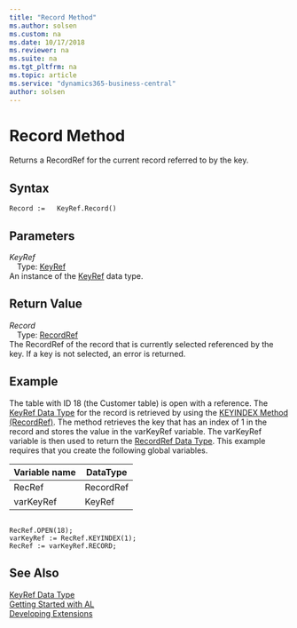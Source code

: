 ```yaml
---
title: "Record Method"
ms.author: solsen
ms.custom: na
ms.date: 10/17/2018
ms.reviewer: na
ms.suite: na
ms.tgt_pltfrm: na
ms.topic: article
ms.service: "dynamics365-business-central"
author: solsen
---
```

[//]: # (START>DO_NOT_EDIT)
[//]: # (IMPORTANT:Do not edit any of the content between here and the END>DO_NOT_EDIT.)
[//]: # (Any modifications should be made in the .xml files in the ModernDev repo.)
# Record Method
Returns a RecordRef for the current record referred to by the key.

## Syntax
```
Record :=   KeyRef.Record()
```

## Parameters
*KeyRef*  
&emsp;Type: [KeyRef](keyref-data-type.md)  
An instance of the [KeyRef](keyref-data-type.md) data type.  

## Return Value
*Record*  
&emsp;Type: [RecordRef](../recordref/recordref-data-type.md)  
The RecordRef of the record that is currently selected referenced by the key. If a key is not selected, an error is returned.  


[//]: # (IMPORTANT: END>DO_NOT_EDIT)

## Example  
 The table with ID 18 \(the Customer table\) is open with a reference. The [KeyRef Data Type](../datatypes/devenv-KeyRef-Data-Type.md) for the record is retrieved by using the [KEYINDEX Method \(RecordRef\)](devenv-KEYINDEX-Method-RecordRef.md). The method retrieves the key that has an index of 1 in the record and stores the value in the varKeyRef variable. The varKeyRef variable is then used to return the [RecordRef Data Type](../datatypes/devenv-RecordRef-Data-Type.md). This example requires that you create the following global variables.  
  
|Variable name|DataType|  
|-------------------|--------------|  
|RecRef|RecordRef|  
|varKeyRef|KeyRef|  
  
```  
  
RecRef.OPEN(18);  
varKeyRef := RecRef.KEYINDEX(1);  
RecRef := varKeyRef.RECORD;  
```  
  

## See Also
[KeyRef Data Type](keyref-data-type.md)  
[Getting Started with AL](../../devenv-get-started.md)  
[Developing Extensions](../../devenv-dev-overview.md)